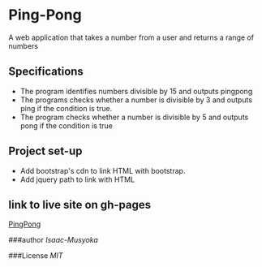 # Ping-Pong
A web application that takes a number from a user and returns a range of numbers

## Specifications
* The program identifies numbers divisible by 15 and outputs pingpong
* The programs checks whether a number is divisible by 3 and outputs ping if the condition is true.
* The program checks whether a number is divisible by 5 and outputs pong if the condition is true

## Project set-up
* Add bootstrap's cdn  to link HTML with bootstrap.
* Add jquery path to link with HTML


## link to live site on gh-pages
[PingPong](https://isaacmorzy.github.io/Ping-Pong/)

###author
*Isaac-Musyoka*


###License
_MIT_
